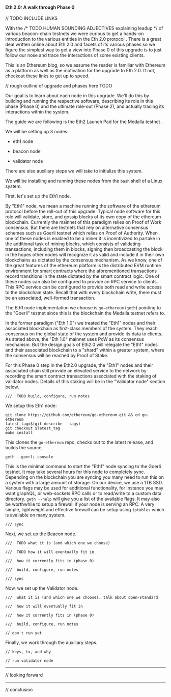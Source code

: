 #### Eth 2.0: A walk through Phase 0

// TODO INCLUDE LINKS

With the /* TODO HUMAN SOUNDING ADJECTIVES explaining leadup */ of various beacon-chain testnets  we were curious to get a hands-on introduction to the various entities in the Eth 2.0 protocol . There is a great deal written online about Eth 2.0  and facets of its various phases so we figure the simplest way to get a view into Phase 0 of this upgrade is to just follow our nose and trace the interactions of some existing clients. 

This is an Ethereum  blog, so we assume the reader is familiar with Ethereum as a platform as well as the motivation for the upgrade to Eth 2.0. If not, checkout these links  to get up to speed.

// rough outline of upgrade and phases here TODO

Our goal is to learn about each node in this upgrade. We'll do this by building and running the respective software, describing its role in this phase (Phase 0) and the ultimate role-out (Phase 2), and actually tracing its interactions within the system.

The guide we are following is the Eth2 Launch Pad for the Medalla testnet .

We will be setting up 3 nodes:

- eth1 node

- beacon node

- validator node

There are also auxiliary steps we will take to initialize this system. 

We will be installing and running these nodes from the `bash` shell of a Linux system.

First, let's set up the Eth1 node.

By "Eth1" node, we mean a machine running the software of the ethereum protocol before the roll-out of this upgrade. Typical node software for this role will validate, store, and gossip blocks of its own copy of the ethereum blockchain. Currently the mainnet of this paradigm relies on Proof of Work consensus. But there are testnets that rely on alternative consensus schemes such as Goerli testnet which relies on Proof of Authority. When one of these nodes is enabled to be a miner it is incentivized to partake in the additional task of mining blocks, which consists of validating transactions, including them in blocks, signing then broadcasting the block in the hopes other nodes will recognize it as valid and include it in their own blockchains as dictated by the consensus mechanism. As we know, one of the great features of the ethereum platform is the distributed EVM runtime environment for smart contracts where the aforementioned transactions record transitions in the state dictated by the smart contract logic. One of these nodes can also be configured to provide an RPC service to clients. This RPC service can be configured to provide both read and write access to the blockchain state. Recall that with every blockchain write, there must be an associated, well-formed transaction.

The Eth1 node implementation we choose is `go-ethereum` (`geth`) pointing to the "Goerli" testnet since this is the blockchain the Medalla testnet refers to. 

In the former paradigm ("Eth 1.0") we treated the "Eth1" nodes and their associated blockchain as first-class members of the system. They reach consensus on the global state of the system and provide its data to clients. As stated above, the "Eth 1.0" mainnet uses PoW as its consensus mechanism. But the design goals of Eth2.0 will relegate the "Eth1" nodes and their associated blockchain to a "shard" within a greater system, where the consensus will be reached by Proof of Stake.

For this Phase 0 step in the Eth2.0 upgrade, the "Eth1" nodes and their associated chain still provide an elevated service to the network by recording the smart contract transactions associated with the staking of validator nodes. Details of this staking will be in the "Validator node" section below. 

	///  TODO build, configure, run notes

We setup this Eth1 node:

```
git clone https://github.com/ethereum/go-ethereum.git && cd go-ethereum
latest_tag=$(git describe --tags)
git checkout $latest_tag
make install
```

This clones the `go-ethereum` repo, checks out to the latest release, and builds the source.

```
geth --goerli console
```

This is the minimal command to start the "Eth1" node syncing to the Goerli testnet. It may take several hours for this node to completely sync. Depending on the blockchain you are syncing you many need to run this on a system with a large amount of storage. On our device, we use a 1TB SSD. Various flags may be used for additional functionality, for instance you may want graphQL, or web-sockets RPC calls or to read/write to a custom data directory. `geth --help` will give you a list of the available flags. It may also be worthwhile to setup a firewall if your node is serving an RPC. A very simple, lightweight and effective firewall can be setup using `iptables` which is available on many system.

	/// sync

Next, we set up the Beacon node.

	///  TODO what it is (and which one we choose)

	///  TODO how it will eventually fit in

	///  how it currently fits in (phase 0)

	///  build, configure, run notes

	/// sync


Now, we set up the Validator node.

	///  what it is (and which one we choose). talk about open-standard

	///  how it will eventually fit in

	///  how it currently fits in (phase 0)

	///  build, configure, run notes

	// don't run yet

Finally, we work through the auxiliary steps.
 
	// keys, tx, and why

	// run validator node

---

// looking forward

---

// conclusion

